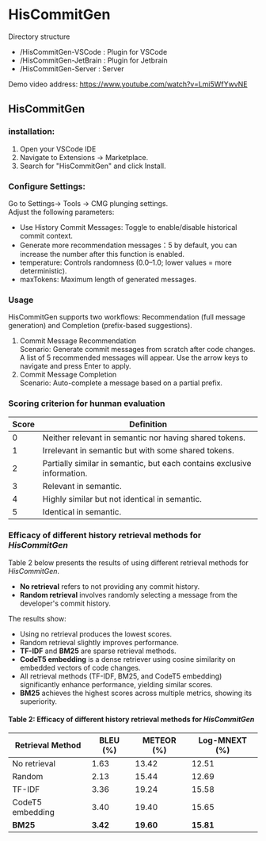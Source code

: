 # HisCommitGen

Directory structure
- /HisCommitGen-VSCode : Plugin for VSCode
- /HisCommitGen-JetBrain : Plugin for Jetbrain
- /HisCommitGen-Server : Server

Demo video address: https://www.youtube.com/watch?v=Lmi5WfYwvNE

## HisCommitGen


### installation:  
1. Open your VSCode IDE  
2. Navigate to Extensions → Marketplace.  
3. Search for "HisCommitGen" and click Install.

### Configure Settings:  
Go to Settings→ Tools → CMG plunging settings.  
Adjust the following parameters:  
+ Use History Commit Messages: Toggle to enable/disable historical commit context.  
+ Generate more recommendation messages：5 by default, you can increase the number after this function is enabled.  
+ temperature: Controls randomness (0.0–1.0; lower values = more deterministic).  
+ maxTokens: Maximum length of generated messages.
### Usage  
HisCommitGen supports two workflows: Recommendation (full message generation) and Completion (prefix-based suggestions).
1. Commit Message Recommendation  
  Scenario: Generate commit messages from scratch after code changes.  
  A list of 5 recommended messages will appear. Use the arrow keys to navigate and press Enter to apply.  
2. Commit Message Completion  
  Scenario: Auto-complete a message based on a partial prefix.


### Scoring criterion for hunman evaluation

| Score | Definition                                                              |
|-------|-------------------------------------------------------------------------|
| 0     | Neither relevant in semantic nor having shared tokens.                 |
| 1     | Irrelevant in semantic but with some shared tokens.                    |
| 2     | Partially similar in semantic, but each contains exclusive information.|
| 3     | Relevant in semantic.                                                  |
| 4     | Highly similar but not identical in semantic.                          |
| 5     | Identical in semantic.                                                 |


### Efficacy of different history retrieval methods for *HisCommitGen*

Table 2 below presents the results of using different retrieval methods for *HisCommitGen*.

* **No retrieval** refers to not providing any commit history.
* **Random retrieval** involves randomly selecting a message from the developer's commit history.

The results show:

* Using no retrieval produces the lowest scores.
* Random retrieval slightly improves performance.
* **TF-IDF** and **BM25** are sparse retrieval methods.
* **CodeT5 embedding** is a dense retriever using cosine similarity on embedded vectors of code changes.
* All retrieval methods (TF-IDF, BM25, and CodeT5 embedding) significantly enhance performance, yielding similar scores.
* **BM25** achieves the highest scores across multiple metrics, showing its superiority.

#### Table 2: Efficacy of different history retrieval methods for *HisCommitGen*

| Retrieval Method | BLEU (%) | METEOR (%) | Log-MNEXT (%) |
| ---------------- | -------- | ---------- | ------------- |
| No retrieval     | 1.63     | 13.42      | 12.51         |
| Random           | 2.13     | 15.44      | 12.69         |
| TF-IDF           | 3.36     | 19.24      | 15.58         |
| CodeT5 embedding | 3.40     | 19.40      | 15.65         |
| **BM25**         | **3.42** | **19.60**  | **15.81**     |

